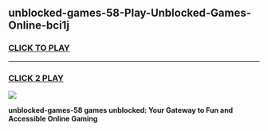 
## unblocked-games-58-Play-Unblocked-Games-Online-bci1j
<h3>
<a href="https://premium76.site?title=unblocked-games-58&ref=24A">CLICK TO PLAY</a></h3>
<hr>

<h3>
<a href="https://premium76.site?title=unblocked-games-58&ref=24A">CLICK 2 PLAY</a>
  
</h3>

<a href="https://premium76.site?title=unblocked-games-58&ref=24A"><img src="https://clearcache.store/games.png"></a>


**unblocked-games-58 games unblocked: Your Gateway to Fun and Accessible Online Gaming**
